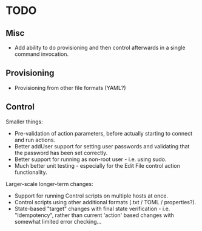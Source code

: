 TODO
====

Misc
----

* Add ability to do provisioning and then control afterwards in a single command invocation.

Provisioning
------------

* Provisioning from other file formats (YAML?)


Control
-------

Smaller things:

* Pre-validation of action parameters, before actually starting to connect and run actions.
* Better addUser support for setting user passwords and validating that the password has been set correctly.
* Better support for running as non-root user - i.e. using sudo.
* Much better unit testing - especially for the Edit File control action functionality.

Larger-scale longer-term changes:

* Support for running Control scripts on multiple hosts at once.
* Control scripts using other additional formats (.txt / TOML / properties?).
* State-based "target" changes with final state verification - i.e. "Idempotency", rather than current 'action'
  based changes with somewhat limited error checking...
